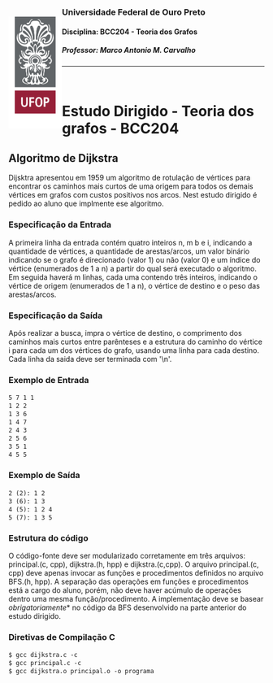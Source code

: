 
<img 
    style="
        float: left; 
        height: 220px;
        margin-top: 28px;
    "
    align="left"
    height="220"
    src="../../assets/ufop.png" 
/>

### Universidade Federal de Ouro Preto
#### Disciplina: BCC204 - Teoria dos Grafos
##### Professor: Marco Antonio M. Carvalho

<hr/>
<br/>

# Estudo Dirigido - Teoria dos grafos - BCC204

## Algoritmo de Dijkstra 

Dijsktra apresentou em 1959 um algoritmo de rotulação de vértices para encontrar os caminhos mais curtos
de uma origem para todos os demais vértices em grafos com custos positivos nos arcos. Nest estudo dirigido
é pedido ao aluno que implmente ese algoritmo.

### Especificação da Entrada
A primeira linha da entrada contém quatro inteiros n, m b e i, indicando a quantidade de vértices, a quantidade
de arestas/arcos, um valor binário indicando se o grafo é direcionado (valor 1) ou não (valor 0) e um índice do
vértice (enumerados de 1 a n) a partir do qual será executado o algoritmo.
Em seguida haverá m linhas, cada uma contendo três inteiros, indicando o vértice de origem (enumerados
de 1 a n), o vértice de destino e o peso das arestas/arcos.

### Especificação da Saída
Após realizar a busca, impra o vértice de destino, o comprimento dos caminhos mais curtos entre parênteses e 
a estrutura do caminho do vértice i para cada um dos vértices do grafo, usando uma linha para cada destino. 
Cada linha da saida deve ser terminada com '\n'. 

### Exemplo de Entrada

``` shell
5 7 1 1
1 2 2
1 3 6
1 4 7
2 4 3
2 5 6
3 5 1
4 5 5
```

### Exemplo de Saída

``` shell
2 (2): 1 2
3 (6): 1 3
4 (5): 1 2 4
5 (7): 1 3 5
```

### Estrutura do código
O código-fonte deve ser modularizado corretamente em três arquivos: principal.(c, cpp), dijkstra.(h, hpp) 
e dijkstra.(c,cpp). O arquivo principal.(c, cpp) deve apenas invocar as funções e procedimentos definidos 
no arquivo BFS.(h, hpp). A separação das operações em funções e procedimentos está a cargo do aluno, porém, 
não deve haver acúmulo de operações dentro uma mesma função/procedimento. A implementação deve se basear 
*obrigatoriamente** no código da BFS desenvolvido na parte anterior do estudo dirigido.

### Diretivas de Compilação C

``` shell
$ gcc dijkstra.c -c
$ gcc principal.c -c
$ gcc dijkstra.o principal.o -o programa
```
